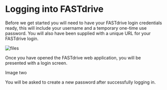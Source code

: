 # Logging into FASTdrive

Before we get started you will need to have your FASTdrive login credentials ready, this will include your username and a temporary one-time use password.  You will also have been supplied with a unique URL for your FASTdrive login.

![files](docs.ukfast.co.uk/source/fastdrive/files/Image1.png)

Once you have opened the FASTdrive web application, you will be presented with a login screen.

Image two

You will be asked to create a new password after successfully logging in.



